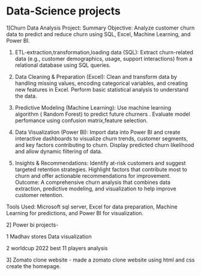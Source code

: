 # Data-Science projects 
1]Churn Data Analysis Project: Summary
  Objective: Analyze customer churn data to predict and reduce churn using SQL, Excel, Machine Learning, and Power BI.

   1. ETL-extraction,transformation,loading data (SQL):
  Extract churn-related data (e.g., customer demographics, usage, support interactions) from a relational database using SQL queries.

   3. Data Cleaning & Preparation (Excel):
   Clean and transform data by handling missing values, encoding categorical variables, and creating new features in Excel. Perform basic statistical analysis to understand the data.

  5. Predictive Modeling (Machine Learning):
  Use machine learning algorithm ( Random Forest) to predict future churners . Evaluate model perfomance using confusion matrix,feature selection.

  7. Data Visualization (Power BI):
  Import data into Power BI and create interactive dashboards to visualize churn trends, customer segments, and key factors contributing to churn. Display predicted churn likelihood and allow dynamic filtering of 
  data.

  9. Insights & Recommendations:
  Identify at-risk customers and suggest targeted retention strategies. Highlight factors that contribute most to churn and offer actionable recommendations for improvement.
  Outcome: A comprehensive churn analysis that combines data extraction, predictive modeling, and visualization to help improve customer retention.

  Tools Used: Microsoft sql server, Excel for data preparation, Machine Learning for predictions, and Power BI for visualization.

2] Power bi projects-
   
  1 Madhav stores Data visualization

  2 worldcup 2022 best 11 players analysis 


3] Zomato clone website -
   made a zomato clone website using html and css create the homepage.



  
   
  

